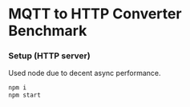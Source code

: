 # MQTT to HTTP Converter Benchmark

### Setup (HTTP server)

Used node due to decent async performance.

```sh
npm i
npm start
```
